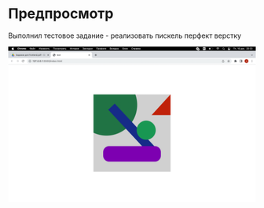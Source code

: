 # Предпросмотр
Выполнил тестовое задание - реализовать пискель перфект верстку

![alt text](https://github.com/baysarov077/task/raw/main/img/Снимок%20экрана%202022-12-16%20в%2020.33.26%C2%A0—%20копия.png)
